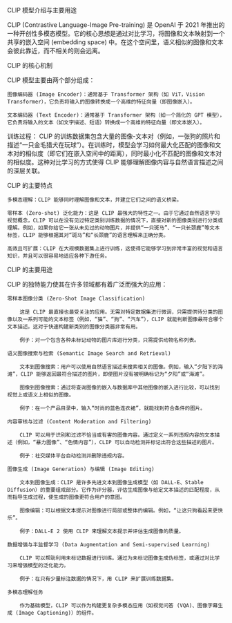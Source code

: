 CLIP 模型介绍与主要用途

CLIP (Contrastive Language-Image Pre-training) 是 OpenAI 于 2021 年推出的一种开创性多模态模型。它的核心思想是通过对比学习，将图像和文本映射到一个共享的嵌入空间 (embedding space) 中。在这个空间里，语义相似的图像和文本会彼此靠近，而不相关的则会远离。

CLIP 的核心机制

CLIP 模型主要由两个部分组成：

    图像编码器 (Image Encoder)：通常基于 Transformer 架构（如 ViT，Vision Transformer），它负责将输入的图像转换成一个高维的特征向量（即图像嵌入）。

    文本编码器 (Text Encoder)：通常基于 Transformer 架构（如一个简化的 GPT 模型），它负责将输入的文本（如文字描述、短语）转换成一个高维的特征向量（即文本嵌入）。

训练过程：
CLIP 的训练数据集包含大量的图像-文本对（例如，一张狗的照片和描述“一只金毛猎犬在玩球”）。在训练时，模型会学习如何最大化匹配的图像和文本对的相似度（即它们在嵌入空间中的距离），同时最小化不匹配的图像和文本对的相似度。这种对比学习的方式使得 CLIP 能够理解图像内容与自然语言描述之间的深层关联。

CLIP 的主要特点

    多模态理解：CLIP 能够同时理解图像和文本，并建立它们之间的语义桥梁。

    零样本 (Zero-shot) 泛化能力：这是 CLIP 最强大的特性之一。由于它通过自然语言学习视觉概念，CLIP 可以在没有见过特定类别训练数据的情况下，直接对新的图像类别进行分类或理解。例如，如果你给它一张从未见过的动物图片，并提供“一只斑马”、“一只长颈鹿”等文本标签，CLIP 能够根据其对“斑马”和“长颈鹿”的语言理解来正确分类。

    高效且可扩展：CLIP 在大规模数据集上进行训练，这使得它能够学习到非常丰富的视觉和语言知识，并且可以很容易地适应各种下游任务。

CLIP 的主要用途

CLIP 的独特能力使其在许多领域都有着广泛而强大的应用：

    零样本图像分类 (Zero-Shot Image Classification)

        这是 CLIP 最直接也最受关注的应用。无需对特定数据集进行微调，只需提供待分类的图像以及一系列可能的文本标签（例如，“猫”、“狗”、“汽车”），CLIP 就能判断图像最符合哪个文本描述。这对于快速构建新类别的图像分类器非常有用。

        例子：对一个包含各种未标记动物的图片库进行分类，只需提供动物名称列表。

    语义图像搜索与检索 (Semantic Image Search and Retrieval)

        文本到图像搜索：用户可以使用自然语言描述来搜索相关的图像。例如，输入“夕阳下的海滩”，CLIP 能够返回最符合描述的图片，即使图片没有被明确标记为“夕阳”或“海滩”。

        图像到图像搜索：通过将查询图像的嵌入与数据库中其他图像的嵌入进行比较，可以找到视觉上或语义上相似的图像。

        例子：在一个产品目录中，输入“时尚的蓝色连衣裙”，就能找到符合条件的图片。

    内容审核与过滤 (Content Moderation and Filtering)

        CLIP 可以用于识别和过滤不恰当或有害的图像内容。通过定义一系列违规内容的文本描述（例如，“暴力图像”、“色情内容”），CLIP 可以自动检测并标记出符合这些描述的图片。

        例子：社交媒体平台自动检测并删除违规内容。

    图像生成 (Image Generation) 与编辑 (Image Editing)

        文本到图像生成：CLIP 是许多先进文本到图像生成模型（如 DALL-E、Stable Diffusion）的重要组成部分。它作为评分器，评估生成图像与给定文本描述的匹配程度，从而指导生成过程，使生成的图像更符合用户的意图。

        图像编辑：可以根据文本提示对图像进行局部或整体的编辑。例如，“让这只狗看起来更快乐”。

        例子：DALL-E 2 使用 CLIP 来理解文本提示并评估生成图像的质量。

    数据增强与半监督学习 (Data Augmentation and Semi-supervised Learning)

        CLIP 可以帮助利用未标记数据进行训练。通过为未标记图像生成伪标签，或通过对比学习来增强模型的泛化能力。

        例子：在只有少量标注数据的情况下，用 CLIP 来扩展训练数据集。

    多模态理解任务

        作为基础模型，CLIP 可以作为构建更复杂多模态应用（如视觉问答 (VQA)、图像字幕生成 (Image Captioning)）的组件。